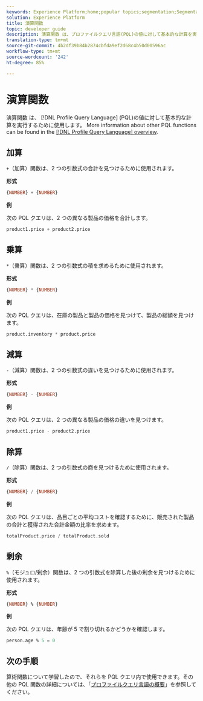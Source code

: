 ```yaml
---
keywords: Experience Platform;home;popular topics;segmentation;Segmentation;Segmentation Service;pql;PQL;Profile Query Language;arithmetic functions;arithmetic;
solution: Experience Platform
title: 演算関数
topic: developer guide
description: 演算関数 は、プロファイルクエリ言語(PQL)の値に対して基本的な計算を実行するために使用します。
translation-type: tm+mt
source-git-commit: 4b2df39b84b2874cbfda9ef2d68c4b50d00596ac
workflow-type: tm+mt
source-wordcount: '242'
ht-degree: 85%

---
```



# 演算関数

演算関数 は、 [!DNL Profile Query Language] (PQL)の値に対して基本的な計算を実行するために使用します。 More information about other PQL functions can be found in the [[!DNL Profile Query Language] overview](./overview.md).

## 加算

`+`（加算）関数は、2 つの引数式の合計を見つけるために使用されます。

**形式**

```sql
{NUMBER} + {NUMBER}
```

**例**

次の PQL クエリは、2 つの異なる製品の価格を合計します。

```sql
product1.price + product2.price
```

## 乗算

`*`（乗算）関数は、2 つの引数式の積を求めるために使用されます。

**形式**

```sql
{NUMBER} * {NUMBER}
```

**例**

次の PQL クエリは、在庫の製品と製品の価格を見つけて、製品の総額を見つけます。

```sql
product.inventory * product.price
```

## 減算

`-`（減算）関数は、2 つの引数式の違いを見つけるために使用されます。

**形式**

```sql
{NUMBER} - {NUMBER}
```

**例**

次の PQL クエリは、2 つの異なる製品の価格の違いを見つけます。

```sql
product1.price - product2.price
```

## 除算

`/`（除算）関数は、2 つの引数式の商を見つけるために使用されます。

**形式**

```sql
{NUMBER} / {NUMBER}
```

**例**

次の PQL クエリは、品目ごとの平均コストを確認するために、販売された製品の合計と獲得された合計金額の比率を求めます。

```sql
totalProduct.price / totalProduct.sold
```

## 剰余

`%`（モジュロ/剰余）関数は、2 つの引数式を除算した後の剰余を見つけるために使用されます。

**形式**

```sql
{NUMBER} % {NUMBER}
```

**例**

次の PQL クエリは、年齢が 5 で割り切れるかどうかを確認します。

```sql
person.age % 5 = 0
```

## 次の手順

算術関数について学習したので、それらを PQL クエリ内で使用できます。その他の PQL 関数の詳細については、「[プロファイルクエリ言語の概要](./overview.md)」を参照してください。
